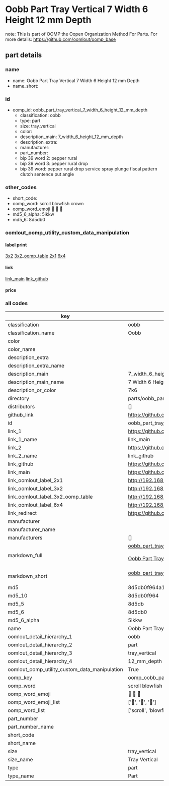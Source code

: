 # Oobb Part Tray Vertical 7 Width 6 Height 12 mm Depth  

note: This is part of OOMP the Oopen Organization Method For Parts. For more details: https://github.com/oomlout/oomp_base

##  part details
  







### name
* name: Oobb Part Tray Vertical 7 Width 6 Height 12 mm Depth
* name_short: 
### id
* oomp_id: oobb_part_tray_vertical_7_width_6_height_12_mm_depth
  * classification: oobb
  * type: part
  * size: tray_vertical
  * color: 
  * description_main: 7_width_6_height_12_mm_depth
  * description_extra: 
  * manufacturer: 
  * part_number: 
  * bip 39 word 2: pepper rural
  * bip 39 word 3: pepper rural drop
  * bip 39 word: pepper rural drop service spray plunge fiscal pattern clutch sentence put angle

### other_codes
* short_code: 
* oomp_word: scroll blowfish crown
* oomp_word_emoji :scroll: :blowfish: :crown:
* md5_6_alpha: 5ikkw
* md5_6: 8d5db0






### oomlout_oomp_utility_custom_data_manipulation
#### label print
[3x2](http://192.168.1.245:1112/?label=oomp%205ikkw)
[3x2_oomp_table](http://192.168.1.108:1112/?label=oomp%205ikkw)
[2x1](http://192.168.1.242:1112/?label=oomp%205ikkw)
[6x4](http://192.168.1.55:1112/?label=oomp%205ikkw)    

#### link

[link_main](https://github.com/oomlout/oomlout_oomp_version_1_messy/tree/main/parts/oobb_part_tray_vertical_7_width_6_height_12_mm_depth) [link_github](https://github.com/oomlout/oomlout_oomp_version_1_messy/tree/main/parts/oobb_part_tray_vertical_7_width_6_height_12_mm_depth)                             

#### price







### all codes 
| key | value |  
| --- | --- |  
| classification | oobb |  
| classification_name | Oobb |  
| color |  |  
| color_name |  |  
| description_extra |  |  
| description_extra_name |  |  
| description_main | 7_width_6_height_12_mm_depth |  
| description_main_name | 7 Width 6 Height 12 mm Depth |  
| description_or_color | 7k6 |  
| directory | parts/oobb_part_tray_vertical_7_width_6_height_12_mm_depth |  
| distributors | [] |  
| github_link | https://github.com/oomlout/oomlout_oomp_part_src/tree/main/parts/oobb_part_tray_vertical_7_width_6_height_12_mm_depth |  
| id | oobb_part_tray_vertical_7_width_6_height_12_mm_depth |  
| link_1 | https://github.com/oomlout/oomlout_oomp_version_1_messy/tree/main/parts/oobb_part_tray_vertical_7_width_6_height_12_mm_depth |  
| link_1_name | link_main |  
| link_2 | https://github.com/oomlout/oomlout_oomp_version_1_messy/tree/main/parts/oobb_part_tray_vertical_7_width_6_height_12_mm_depth |  
| link_2_name | link_github |  
| link_github | https://github.com/oomlout/oomlout_oomp_version_1_messy/tree/main/parts/oobb_part_tray_vertical_7_width_6_height_12_mm_depth |  
| link_main | https://github.com/oomlout/oomlout_oomp_version_1_messy/tree/main/parts/oobb_part_tray_vertical_7_width_6_height_12_mm_depth |  
| link_oomlout_label_2x1 | http://192.168.1.242:1112/?label=oomp%205ikkw |  
| link_oomlout_label_3x2 | http://192.168.1.245:1112/?label=oomp%205ikkw |  
| link_oomlout_label_3x2_oomp_table | http://192.168.1.108:1112/?label=oomp%205ikkw |  
| link_oomlout_label_6x4 | http://192.168.1.55:1112/?label=oomp%205ikkw |  
| link_redirect | https://github.com/oomlout/oomlout_oomp_version_1_messy/tree/main/parts/oobb_part_tray_vertical_7_width_6_height_12_mm_depth |  
| manufacturer |  |  
| manufacturer_name |  |  
| manufacturers | [] |  
| markdown_full | [oobb_part_tray_vertical_7_width_6_height_12_mm_depth](none)<br>[](none)<br>[Oobb Part Tray Vertical 7 Width 6 Height 12 Mm Depth](none)<br><br> |  
| markdown_short | [oobb_part_tray_vertical_7_width_6_height_12_mm_depth](none)<br><br> |  
| md5 | 8d5db0f964a14af29be97c4286ef6517 |  
| md5_10 | 8d5db0f964 |  
| md5_5 | 8d5db |  
| md5_6 | 8d5db0 |  
| md5_6_alpha | 5ikkw |  
| name | Oobb Part Tray Vertical 7 Width 6 Height 12 mm Depth |  
| oomlout_detail_hierarchy_1 | oobb |  
| oomlout_detail_hierarchy_2 | part |  
| oomlout_detail_hierarchy_3 | tray_vertical |  
| oomlout_detail_hierarchy_4 | 12_mm_depth |  
| oomlout_oomp_utility_custom_data_manipulation | True |  
| oomp_key | oomp_oobb_part_tray_vertical_7_width_6_height_12_mm_depth |  
| oomp_word | scroll blowfish crown |  
| oomp_word_emoji | :scroll: :blowfish: :crown: |  
| oomp_word_emoji_list | [':scroll:', ':blowfish:', ':crown:'] |  
| oomp_word_list | ['scroll', 'blowfish', 'crown'] |  
| part_number |  |  
| part_number_name |  |  
| short_code |  |  
| short_name |  |  
| size | tray_vertical |  
| size_name | Tray Vertical |  
| type | part |  
| type_name | Part |  
